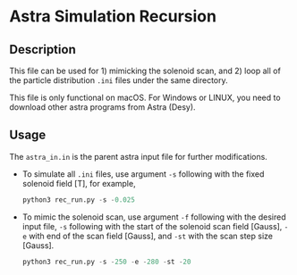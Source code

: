 # Astra Simulation Recursion

## Description
This file can be used for 1) mimicking the solenoid scan, and 2) loop all of the particle distribution `.ini` files under 
the same directory. 

This file is only functional on macOS. For Windows or LINUX, you need to download other astra programs from Astra (Desy).



## Usage
The `astra_in.in` is the parent astra input file for further modifications.
 - To simulate all `.ini` files, use argument `-s` following with the fixed solenoid field [T], for example, 
    ```python
    python3 rec_run.py -s -0.025
    ```
 - To mimic the solenoid scan, use argument `-f` following with the desired input file, `-s` following with the 
start of the solenoid scan field [Gauss], `-e` with end of the scan field [Gauss], and `-st` with the scan step size 
[Gauss].
    ```python
    python3 rec_run.py -s -250 -e -280 -st -20
    ```
   